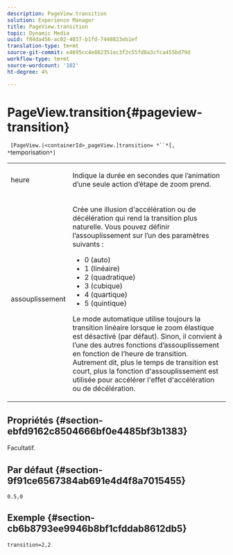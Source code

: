 ```yaml
---
description: PageView.transition
solution: Experience Manager
title: PageView.transition
topic: Dynamic Media
uuid: f84da456-ac02-4037-b1fd-7440823eb1ef
translation-type: tm+mt
source-git-commit: e4695cc4e882351ec3f2c55fd8a3cfca455bd79d
workflow-type: tm+mt
source-wordcount: '102'
ht-degree: 4%

---
```



# PageView.transition{#pageview-transition}

` [PageView.|<containerId>_pageView.]transition= *``*[, *`temporisation`*]`

<table id="table_E314540D347D47699C04EB80D20C0721"> 
 <tbody> 
  <tr> 
   <td colname="col1"> <p> <span class="codeph"><span class="varname"> heure</span></span> </p> </td> 
   <td colname="col2"> <p> Indique la durée en secondes que l’animation d’une seule action d’étape de zoom prend. </p> </td> 
  </tr> 
  <tr> 
   <td colname="col1"> <p><span class="codeph"><span class="varname"> assouplissement</span></span> </p> </td> 
   <td colname="col2"> <p> Crée une illusion d'accélération ou de décélération qui rend la transition plus naturelle. Vous pouvez définir l’assouplissement sur l’un des paramètres suivants : </p> <p> 
     <ul id="ul_DA0D1CF2F2484410BFCCACA86661702E"> 
      <li id="li_93A2D53A53314D9594CEDC9EB20381D4">0 (auto) </li> 
      <li id="li_AD6A1F03DE544959BC4AA0DD97494F8C"> 1 (linéaire) </li> 
      <li id="li_816A3CE796E3415B9650DDA204412A6A"> 2 (quadratique) </li> 
      <li id="li_EF00BF6CA2AA48FEB54015FFBA9F8DD4"> 3 (cubique) </li> 
      <li id="li_F3CB7F0821AF489C84A0CA155F5031A2"> 4 (quartique) </li> 
      <li id="li_F5B844DAF4CC453CA58BF09A660D139F"> 5 (quintique) </li> 
     </ul> </p> <p>Le mode automatique utilise toujours la transition linéaire lorsque le zoom élastique est désactivé (par défaut). Sinon, il convient à l’une des autres fonctions d’assouplissement en fonction de l’heure de transition. Autrement dit, plus le temps de transition est court, plus la fonction d'assouplissement est utilisée pour accélérer l'effet d'accélération ou de décélération. </p> </td> 
  </tr> 
 </tbody> 
</table>

## Propriétés {#section-ebfd9162c8504666bf0e4485bf3b1383}

Facultatif.

## Par défaut {#section-9f91ce6567384ab691e4d4f8a7015455}

`0.5,0`

## Exemple {#section-cb6b8793ee9946b8bf1cfddab8612db5}

`transition=2,2`
